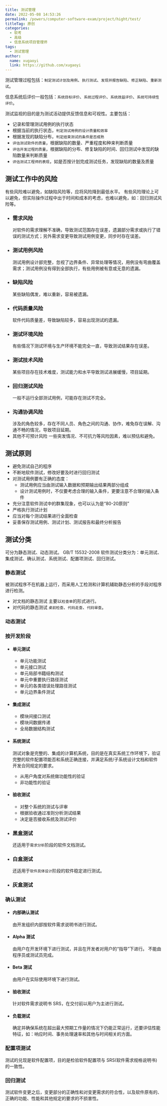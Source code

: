 ```yaml
---
title: 测试管理
date: 2022-05-08 14:53:26
permalink: /powers/computer-software-exam/project/hight/test/
titleTag: 原创
categories: 
  - 软考
  - 高级
  - 信息系统项目管理师
tags: 
  - 测试管理
author: 
  name: xugaoyi
  link: https://github.com/xugaoyi
---
```

测试管理过程包括：`制定测试计划及用例`、`执行测试`、`发现并报告缺陷`、`修正缺陷`、`重新测试`。

信息系统后评价一般包括：`系统目标评价`、`系统过程评价`、`系统效益评价`、`系统可持续性评价`。

测试监视的目的是为测试活动提供反馈信息和可视性。主要包括：
- 记录和管理测试用例的执行状态
- 根据当前的执行状态，`判定测试用例的设计质量和效率`
- 根据发现的缺陷分布，`判定结束测试的条件是否成熟`
- `评估测试软件的质量`，根据缺陷的数量、严重程度和种来判断质量
- `评估开发过程的质量`，根据缺陷的分布、修复缺陷的时间、回归测试中发现的缺陷数量来判断质量
- `评估测试工程师的表现`，如是否按计划完成测试任务，发现缺陷的数量及质量


## 测试工作中的风险
有些风险难以避免，如缺陷风险等，应将风险降到最低水平。
有些风险理论上可以避免，但实际操作过程中出于时间和成本的考虑，也难以避免，如：回归测试风险等。
- ### 需求风险
  对软件的需求理解不准确，导致测试范围存在误差，遗漏部分需求或执行了错误的测试方式；另外需求变更导致测试用例变更，同步时存在误差。
- ### 测试用例风险
  测试用例设计部完整，忽视了边界条件、异常处理等情况，用例没有弯曲覆盖需求；测试用例没有得到全部执行，有些用例被有意或无意的遗漏。
- ### 缺陷风险
  某些缺陷偶发，难以重新，容易被遗漏。
- ### 代码质量风险
  软件代码质量差，导致缺陷较多，容易出现测试的遗漏。
- ### 测试环境风险
  有些情况下测试环境与生产环境不能完全一直，导致测试结果存在误差。
- ### 测试技术风险
  某些项目存在技术难度，测试能力和水平导致测试进展缓慢，项目延期。
- ### 回归测试风险
  一般不运行全部测试用例，可能存在测试不完全。
- ### 沟通协调风险
  涉及的角色较多，存在不同人员、角色之间的沟通、协作，难免存在误解、沟通不畅的情况，导致项目延期。
- 其他不可预计风险
  一些突发情况、不可抗力等风险因素，难以预估和避免。

## 测试原则
- 避免测试自己的程序
- 不断地软件测试，修改好要及时进行回归测试
- 对测试用例要有正确的态度：
  - 测试用例应当由测试输入数据和预期输出结果两部分组成
  - 设计测试用例时，不仅要考虑合理的输入条件，更要注意不合理的输入条件
- 充分注意软件测试中的群集现象，也可以认为是“80-20原则”
- 严格执行测试计划
- 应当对每个测试结果进行全面检查
- 妥善保存测试用例、测试计划、测试报告和最终分析报告
## 测试分类
可分为静态测试、动态测试。
GB/T 15532-2008 软件测试分类分为：单元测试、集成测试、确认测试、系统测试、配置项测试、回归测试。
### 静态测试
被测试程序不在机器上运行，而采用人工检测和计算机辅助静态分析的手段对程序进行检测。
- 对文档的静态测试
  主要以`检查单`的形式进行。
- 对代码的静态测试
  `桌前检查`、`代码走查`、`代码审查`。
### 动态测试

### 按开发阶段
- #### 单元测试
  - 单元功能测试
  - 单元接口测试
  - 单元局部书籍结构测试
  - 单元中重要执行路径测试
  - 单元的各类错误处理路径测试
  - 单元边界条件测试
- #### 集成测试
  - 模块间接口测试
  - 模块间数据传递
  - 全局数据结构测试
- #### 系统测试
  测试对象是完整的、集成的计算机系统，目的是在真实系统工作环境下，验证完整的软件配置项能否和系统正确连接，并满足系统/子系统设计文档和软件开发合同规定的要求。
  - 从用户角度对系统做功能性的验证
  - 非功能性的验证
- #### 验收测试
  - 对整个系统的测试与评审
  - 根据验收通过准则分析测试结果
  - 决定是否接收系统及测试评价
  

- ### 黑盒测试
  还适用于`需求分析`阶段的软件文档测试。
- ### 白盒测试
  还适用于`软件具体设计`阶段的软件稳定进行测试。
- ### 灰盒测试
### 确认测试
- #### 内部确认测试
  由开发组织内部按软件需求说明书进行测试。
- #### Alpha 测试
  由用户在开发环境下进行测试，并且在开发者对用户的“指导”下进行。
  不能由程序员或测试员完成。
- #### Beta 测试
  由用户在实际使用环境下进行测试。
- #### 验收测试
  针对软件需求说明书 SRS，在交付前以用户为主进行测试。
- #### 负载测试
  确定并确保系统在超出最大预期工作量的情况下仍能正常运行，还要评估性能特征，如：响应时间、事务处理速率和其他与时间相关的方面。

### 配置项测试
测试的兑现是软件配置项，目的是检验软件配置项与 SRS(软件需求规格说明书) 的一致性。
### 回归测试
测试软件变更之后，变更部分的正确性和对变更需求的符合性，以及软件原有的、正确的功能、性能和其他规定的要求的不损害性。
